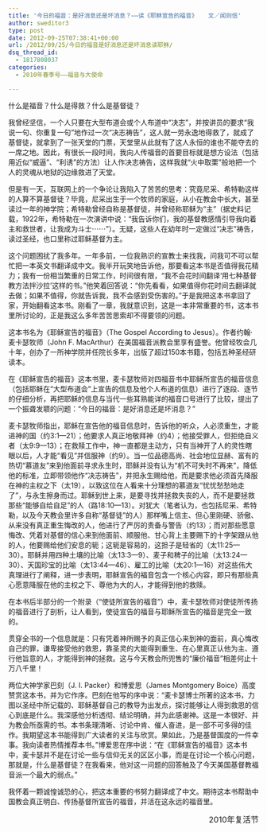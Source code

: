 ```yaml
---
title: '今日的福音：是好消息还是坏消息？——读《耶稣宣告的福音》   文／闻则信'
author: sweditor3
type: post
date: 2012-09-25T07:38:41+00:00
url: /2012/09/25/今日的福音是好消息还是坏消息读耶稣/
dsq_thread_id:
  - 1817808037
categories:
  - 2010年春季号——福音与大使命

---
```

什么是福音？什么是得救？什么是基督徒？
  
我曾经坚信，一个人只要在大型布道会或个人布道中“决志”，并按讲员的要求“我说一句、你重复一句”地作过一次“决志祷告”，这人就一劳永逸地得救了，就成了基督徒，就拿到了一张天堂的门票，天堂里从此就有了这人永恒的谁也不能夺去的一席之地。因此，有很长一段时间，我向人传福音的首要目标就是想方设法（包括用近似“威逼”、“利诱”的方法）让人作决志祷告，这样我就“火中取栗”般地把一个人的灵魂从地狱的边缘救进了天堂。
  
但是有一天，互联网上的一个争论让我陷入了苦苦的思考：究竟尼采、希特勒这样的人算不算基督徒？毕竟，尼采出生于一个牧师的家庭，从小在教会中长大，甚至读过一年的神学院；希特勒曾经自称是基督徒，并曾经称耶稣为“主”（据史料记载，1922年，希特勒在一次演讲中说：“我告诉你们，我的基督教感情引导我向着主和救世者，让我成为斗士⋯⋯”）。无疑，这些人在幼年时一定做过“决志”祷告，读过圣经，也口里称过耶稣基督为主。
  
这个问题困扰了我多年。一年多前，一位我熟识的宣教士来找我，问我可不可以帮忙把一本英文书翻译成中文。我半开玩笑地告诉他，那要看这本书是否值得我花精力；我有一份相当繁重的日常工作，时间很有限，“我不会花时间翻译‘用七种基督教方法拌沙拉’这样的书。”他笑着回答说：“你先看看，如果值得你花时间去翻译就去做；如果不值得，你就告诉我，我不会感到受伤害的。”于是我把这本书拿回了家，开始翻看这本书。刚看了一章，我就意识到，这是一本非常重要的书，这本书里所讨论的，正是我这么多年苦苦思索却不得要领的问题。
  
这本书名为《耶稣宣告的福音》（The Gospel According to Jesus）。作者约翰·麦卡瑟牧师（John F. MacArthur）在美国福音派教会里享有盛誉。他曾经牧会几十年，创办了一所神学院并任院长多年，出版了超过150本书籍，包括五种圣经研读本。
  
在《耶稣宣告的福音》这本书里，麦卡瑟牧师对四福音书中耶稣所宣告的福音信息（包括耶稣在“大型布道会”上宣告的信息及他个人布道的信息）进行了逐段、逐节的仔细分析，再把耶稣的信息与当代一些耳熟能详的福音口号进行了比较，提出了一个振聋发聩的问题：“今日的福音：是好消息还是坏消息？”
  
麦卡瑟牧师指出，耶稣在宣告他的福音信息时，告诉他的听众，人必须重生，才能进神的国（约3:1—21）；他要求人真正地敬拜神（约4）；他接受罪人，但拒绝自义者（太9:9—13）；在救赎工作中，神一直都是主动方，只有当神开了人的灵性瞎眼以后，人才能“看见”并信服神（约9）。当一位品德高尚、社会地位显赫、富有的热切“慕道友”来到他面前寻求永生时，耶稣并没有认为“机不可失时不再来”，降低他的标准，立即带领他作“决志祷告”，并把永生赐给他，而是要求他必须首先降服在神的主权之下（太19），以致这位在人看来十分理想的慕道友“忧忧愁愁地走了”，与永生擦身而过。耶稣到世上来，是要寻找并拯救失丧的人，而不是要拯救那些“能够自给自足”的人（路18:10—13）。对犹大（笔者认为，也包括尼采、希特勒，以及今天教会里许多自称“基督徒”的人）那样嘴上信主、但心里刚硬、骄傲、从来没有真正重生悔改的人，他进行了严厉的责备与警告（约13）；而对那些愿意悔改、凭着对基督的信心来到他面前、顺服他、甘心背上主要赐下的十字架跟从他的人，他要赐给他们安息的轭；这轭是容易的，这担子是轻省的（太11:25—30）。耶稣并用四种土壤的比喻（太13:3—9）、麦子和稗子的比喻（太13:24—30）、天国珍宝的比喻（太13:44—46）、雇工的比喻（太20:1—16）对这些伟大真理进行了阐释，进一步表明，耶稣宣告的福音包含一个核心内容，即只有那些真心愿意降服在他的主权之下、尊他为大的人，才能得到他的救赎。
  
在本书后半部分的一个附录（“使徒所宣告的福音”）中，麦卡瑟牧师对使徒所传扬的福音进行了剖析，让人看到，使徒宣告的福音与耶稣所宣告的福音是完全一致的。
  
贯穿全书的一个信息就是：只有凭着神所赐予的真正信心来到神的面前，真心悔改自己的罪，谦卑接受他的救恩，靠圣灵的大能得到重生、在心里真正认他为主、遵行他旨意的人，才能得到神的拯救。这与今天教会所兜售的“廉价福音”相差何止十万八千里！
  
两位大神学家巴刻（J. I. Packer）和博爱思（James Montgomery Boice）高度赞赏这本书，并为它作序。巴刻在他写的序中说：“麦卡瑟博士所著的这本书，力图以圣经中所记载的、耶稣基督自己的教导为出发点，探讨能够让人得到救恩的信心到底是什么。我深感他分析透彻、结论明确，并为此感谢神。这是一本很好、并为教会所亟需的书。本书条理清晰、讨论中肯、催人奋进，是一部不可多得的佳作。我期望这本书能得到广大读者的关注与欣赏。果如此，乃是基督国度的一件幸事。我向读者热情推荐本书。”博爱思在序中说：“在《耶稣宣告的福音》这本书中，麦卡瑟并不是在讨论一些与信仰无关的区区小事，而是在讨论一个核心问题，那就是，什么是基督徒？在我看来，他对这一问题的回答触及了今天美国基督教福音派一个最大的弱点。”
  
我怀着一颗诚惶诚恐的心，把这本重要的书努力翻译成了中文。期待这本书帮助中国教会真正明白、传扬基督所宣告的福音，并活在这永远的福音里。<span style="font-size: medium; text-align: right;"> </span>

<p style="text-align: right;">
  <span style="font-size: medium;"> 2010年复活节</span>
</p>